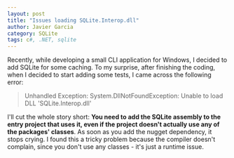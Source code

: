 ```yaml
---
layout: post
title: "Issues loading SQLite.Interop.dll"
author: Javier Garcia
category: SQLite
tags: c#, .NET, sqlite
---
```


Recently, while developing a small CLI application for Windows, I decided to
add SQLite for some caching. To my surprise, after finishing the coding, when
I decided to start adding some tests, I came across the following error:

> Unhandled Exception: System.DllNotFoundException: Unable to load DLL
> 'SQLite.Interop.dll'

I'll cut the whole story short: **You need to add the SQLite assembly to the
entry project that uses it, even if the project doesn't actually use any of
the packages' classes**. As soon as you add the nugget dependency, it stops
crying. I found this a tricky problem because the compiler doesn't complain,
since you don't use any classes - it's just a runtime issue.
